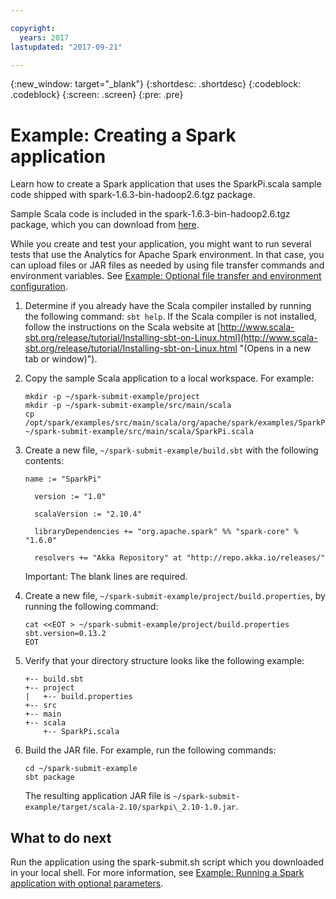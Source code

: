```yaml
---

copyright:
  years: 2017
lastupdated: "2017-09-21"

---
```


<!-- Attribute definitions -->
{:new_window: target="_blank"}
{:shortdesc: .shortdesc}
{:codeblock: .codeblock}
{:screen: .screen}
{:pre: .pre}

# Example: Creating a Spark application

Learn how to create a Spark application that uses the SparkPi.scala
sample code shipped with spark-1.6.3-bin-hadoop2.6.tgz package.

Sample Scala code is included in the spark-1.6.3-bin-hadoop2.6.tgz
package, which you can download from
[here](https://www.apache.org/dist/spark/spark-1.6.3/spark-1.6.3-bin-hadoop2.6.tgz "(Opens in a new tab or window)").

While you create and test your application, you might want to run
several tests that use the Analytics for Apache Spark environment. In
that case, you can upload files or JAR files as needed by using file
transfer commands and environment variables. See [Example: Optional file
transfer and environment configuration](./spark_environment_example.html).

1.  Determine if you already have the Scala compiler installed by
    running the following command: `sbt help`. If the Scala compiler is
    not installed, follow the instructions on the Scala website at
    [http://www.scala-sbt.org/release/tutorial/Installing-sbt-on-Linux.html](http://www.scala-sbt.org/release/tutorial/Installing-sbt-on-Linux.html "(Opens in a new tab or window)").

2.  Copy the sample Scala application to a local workspace. For example:

    ```
    mkdir -p ~/spark-submit-example/project
    mkdir -p ~/spark-submit-example/src/main/scala
    cp /opt/spark/examples/src/main/scala/org/apache/spark/examples/SparkPi.scala ~/spark-submit-example/src/main/scala/SparkPi.scala
    ```

3.  Create a new file, `~/spark-submit-example/build.sbt` with the
    following contents:

    ```
    name := "SparkPi"

      version := "1.0"

      scalaVersion := "2.10.4"

      libraryDependencies += "org.apache.spark" %% "spark-core" % "1.6.0"

      resolvers += "Akka Repository" at "http://repo.akka.io/releases/"
    ```

    Important: The blank lines are required.

4.  Create a new file, `~/spark-submit-example/project/build.properties`,
    by running the following command:

    ```
    cat <<EOT > ~/spark-submit-example/project/build.properties
    sbt.version=0.13.2
    EOT
    ```

5.  Verify that your directory structure looks like the following
    example:

    ```
    +-- build.sbt
    +-- project
    |   +-- build.properties
    +-- src
    +-- main
    +-- scala
        +-- SparkPi.scala
    ```

6.  Build the JAR file. For example, run the following commands:

    ```
    cd ~/spark-submit-example
    sbt package
    ```

    The resulting application JAR file is
    `~/spark-submit-example/target/scala-2.10/sparkpi\_2.10-1.0.jar`.

## What to do next

Run the application using the spark-submit.sh script which you
downloaded in your local shell. For more information, see [Example:
Running a Spark application with optional parameters](./spark_submit_example.html).
